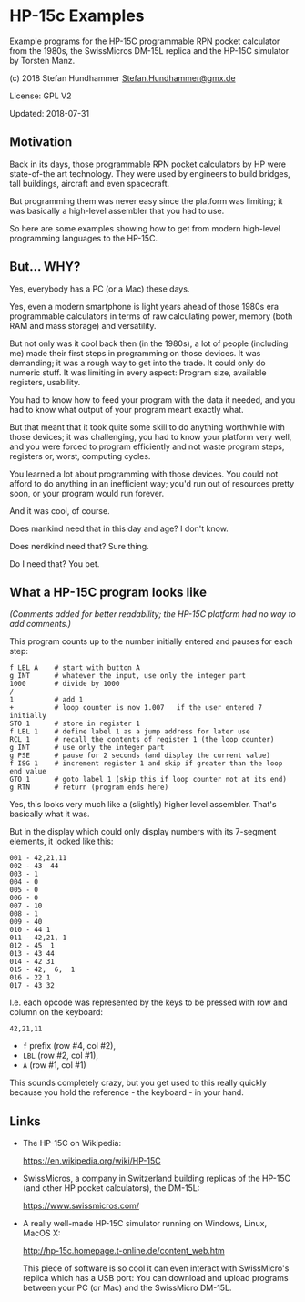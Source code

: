 # HP-15c Examples

Example programs for the HP-15C programmable RPN pocket calculator from the
1980s, the SwissMicros DM-15L replica and the HP-15C simulator by Torsten Manz.

(c) 2018 Stefan Hundhammer <Stefan.Hundhammer@gmx.de>

License: GPL V2

Updated: 2018-07-31


## Motivation

Back in its days, those programmable RPN pocket calculators by HP were
state-of-the art technology. They were used by engineers to build bridges, tall
buildings, aircraft and even spacecraft.

But programming them was never easy since the platform was limiting; it was
basically a high-level assembler that you had to use.

So here are some examples showing how to get from modern high-level programming
languages to the HP-15C.


## But... WHY?

Yes, everybody has a PC (or a Mac) these days.

Yes, even a modern smartphone is light years ahead of those 1980s era
programmable calculators in terms of raw calculating power, memory (both RAM
and mass storage) and versatility.

But not only was it cool back then (in the 1980s), a lot of people (including
me) made their first steps in programming on those devices. It was demanding;
it was a rough way to get into the trade. It could only do numeric stuff. It
was limiting in every aspect: Program size, available registers, usability.

You had to know how to feed your program with the data it needed, and you had
to know what output of your program meant exactly what.

But that meant that it took quite some skill to do anything worthwhile with
those devices; it was challenging, you had to know your platform very well, and
you were forced to program efficiently and not waste program steps, registers
or, worst, computing cycles.

You learned a lot about programming with those devices. You could not afford to
do anything in an inefficient way; you'd run out of resources pretty soon, or
your program would run forever.

And it was cool, of course.

Does mankind need that in this day and age? I don't know.

Does nerdkind need that? Sure thing.

Do I need that? You bet.


## What a HP-15C program looks like

_(Comments added for better readability; the HP-15C platform had no way to add
comments.)_

This program counts up to the number initially entered and pauses for each step:

```
f LBL A    # start with button A
g INT      # whatever the input, use only the integer part
1000       # divide by 1000
/
1          # add 1
+          # loop counter is now 1.007   if the user entered 7 initially
STO 1      # store in register 1
f LBL 1    # define label 1 as a jump address for later use
RCL 1      # recall the contents of register 1 (the loop counter)
g INT      # use only the integer part
g PSE      # pause for 2 seconds (and display the current value)
f ISG 1    # increment register 1 and skip if greater than the loop end value
GTO 1      # goto label 1 (skip this if loop counter not at its end)
g RTN      # return (program ends here)
```

Yes, this looks very much like a (slightly) higher level assembler. That's
basically what it was.

But in the display which could only display numbers with its 7-segment
elements, it looked like this:

```
001 - 42,21,11
002 - 43  44
003 - 1
004 - 0
005 - 0
006 - 0
007 - 10
008 - 1
009 - 40
010 - 44 1
011 - 42,21, 1
012 - 45  1
013 - 43 44
014 - 42 31
015 - 42,  6,  1
016 - 22 1
017 - 43 32
```

I.e. each opcode was represented by the keys to be pressed with row and column
on the keyboard:

`42,21,11`

- `f` prefix (row #4, col #2),
- `LBL` (row #2, col #1),
- `A` (row #1, col #1)

This sounds completely crazy, but you get used to this really quickly because
you hold the reference - the keyboard - in your hand.


## Links

- The HP-15C on Wikipedia:

  https://en.wikipedia.org/wiki/HP-15C

- SwissMicros, a company in Switzerland building replicas of the HP-15C (and
other HP pocket calculators), the DM-15L:

  https://www.swissmicros.com/

- A really well-made HP-15C simulator running on Windows, Linux, MacOS X:

  http://hp-15c.homepage.t-online.de/content_web.htm

  This piece of software is so cool it can even interact with SwissMicro's
replica which has a USB port: You can download and upload programs between your
PC (or Mac) and the SwissMicro DM-15L.

